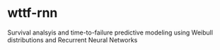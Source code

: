 # wttf-rnn
Survival analsyis and time-to-failure predictive modeling using Weibull distributions and Recurrent Neural Networks
